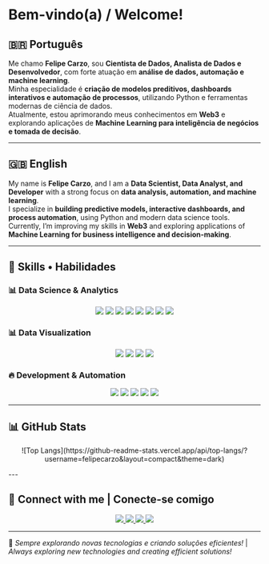 # Bem-vindo(a) / Welcome!

## 🇧🇷 Português  

Me chamo **Felipe Carzo**, sou **Cientista de Dados, Analista de Dados e Desenvolvedor**, com forte atuação em **análise de dados, automação e machine learning**.  
Minha especialidade é **criação de modelos preditivos, dashboards interativos e automação de processos**, utilizando Python e ferramentas modernas de ciência de dados.  
Atualmente, estou aprimorando meus conhecimentos em **Web3** e explorando aplicações de **Machine Learning para inteligência de negócios e tomada de decisão**.  

---

## 🇬🇧 English  

My name is **Felipe Carzo**, and I am a **Data Scientist, Data Analyst, and Developer** with a strong focus on **data analysis, automation, and machine learning**.  
I specialize in **building predictive models, interactive dashboards, and process automation**, using Python and modern data science tools.  
Currently, I’m improving my skills in **Web3** and exploring applications of **Machine Learning for business intelligence and decision-making**.  

---

## 🔧 Skills • Habilidades  

### 📊 **Data Science & Analytics**  
<p align="center">
  <img src="https://img.shields.io/badge/-Python-3776AB?style=for-the-badge&logo=python&logoColor=white" />
  <img src="https://img.shields.io/badge/-Pandas-150458?style=for-the-badge&logo=pandas&logoColor=white" />
  <img src="https://img.shields.io/badge/-NumPy-013243?style=for-the-badge&logo=numpy&logoColor=white" />
  <img src="https://img.shields.io/badge/-Scikit--Learn-F7931E?style=for-the-badge&logo=scikit-learn&logoColor=white" />
  <img src="https://img.shields.io/badge/-TensorFlow-FF6F00?style=for-the-badge&logo=tensorflow&logoColor=white" />
  <img src="https://img.shields.io/badge/-SQL-4479A1?style=for-the-badge&logo=postgresql&logoColor=white" />
  <img src="https://img.shields.io/badge/-PowerBI-F2C811?style=for-the-badge&logo=power-bi&logoColor=black" />
  <img src="https://img.shields.io/badge/-Tableau-E97627?style=for-the-badge&logo=tableau&logoColor=white" />
</p>

### 📊 **Data Visualization**  
<p align="center">
  <img src="https://img.shields.io/badge/-Matplotlib-11557C?style=for-the-badge&logo=matplotlib&logoColor=white" />
  <img src="https://img.shields.io/badge/-Seaborn-3776AB?style=for-the-badge" />
  <img src="https://img.shields.io/badge/-Plotly-3F4F75?style=for-the-badge&logo=plotly&logoColor=white" />
  <img src="https://img.shields.io/badge/-Streamlit-FF4B4B?style=for-the-badge&logo=streamlit&logoColor=white" />
</p>

### 🔥 **Development & Automation**  
<p align="center">
  <img src="https://img.shields.io/badge/-Jupyter-F37626?style=for-the-badge&logo=jupyter&logoColor=white" />
  <img src="https://img.shields.io/badge/-VS_Code-007ACC?style=for-the-badge&logo=visual-studio-code&logoColor=white" />
  <img src="https://img.shields.io/badge/-Linux-FCC624?style=for-the-badge&logo=linux&logoColor=black" />
  <img src="https://img.shields.io/badge/-Git-F05032?style=for-the-badge&logo=git&logoColor=white" />
  <img src="https://img.shields.io/badge/-Docker-2496ED?style=for-the-badge&logo=docker&logoColor=white" />
</p>

---

## 📊 GitHub Stats  
<p align="center">
![Top Langs](https://github-readme-stats.vercel.app/api/top-langs/?username=felipecarzo&layout=compact&theme=dark)  
</p>
---

## 🤝 Connect with me | Conecte-se comigo  

<p align="center">
  <a href="https://www.linkedin.com/in/lfelipecardoso" target="_blank">
    <img src="https://img.shields.io/badge/-LinkedIn-0A66C2?style=for-the-badge&logo=linkedin&logoColor=white" />
  </a>
  <a href="https://www.instagram.com/felipecarzo" target="_blank">
    <img src="https://img.shields.io/badge/-Instagram-E4405F?style=for-the-badge&logo=instagram&logoColor=white" />
  </a>
  <a href="mailto:lfelipescardoso@gmail.com" target="_blank">
    <img src="https://img.shields.io/badge/-Gmail-D14836?style=for-the-badge&logo=gmail&logoColor=white" />
  </a>
  <a href="https://discord.com/users/lfelipecardoso" target="_blank">
    <img src="https://img.shields.io/badge/-Discord-5865F2?style=for-the-badge&logo=discord&logoColor=white" />
  </a>
</p>

---

🚀 *Sempre explorando novas tecnologias e criando soluções eficientes!* | *Always exploring new technologies and creating efficient solutions!* 
